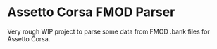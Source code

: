 # Assetto Corsa FMOD Parser
Very rough WIP project to parse some data from FMOD .bank files for Assetto Corsa.
